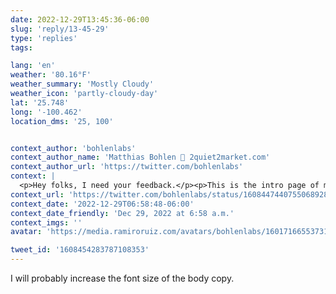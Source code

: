 ```yaml
---
date: 2022-12-29T13:45:36-06:00
slug: 'reply/13-45-29'
type: 'replies'
tags:

lang: 'en'
weather: '80.16°F'
weather_summary: 'Mostly Cloudy'
weather_icon: 'partly-cloudy-day'
lat: '25.748'
long: '-100.462'
location_dms: '25, 100'


context_author: 'bohlenlabs'
context_author_name: 'Matthias Bohlen 🚢 2quiet2market.com'
context_author_url: 'https://twitter.com/bohlenlabs'
context: |
  <p>Hey folks, I need your feedback.</p><p>This is the intro page of my new workbook that I will release this week: "The Reluctant Marketer's Setup Workbook"</p><p>Photo and copy, are they enticing and clear enough? What would you suggest that I improve?</p><p>#buildinpublic <a href="https://t.co/WqquK29Y8P">https://t.co/WqquK29Y8P</a> </p>
context_url: 'https://twitter.com/bohlenlabs/status/1608447440755068928'
context_date: '2022-12-29T06:58:48-06:00'
context_date_friendly: 'Dec 29, 2022 at 6:58 a.m.'
context_imgs: ''
avatar: 'https://media.ramiroruiz.com/avatars/bohlenlabs/1601716655373131778/stQXcLFG_bigger.jpg'

tweet_id: '1608454283787108353'
---
```

I will probably increase the font size of the body copy.